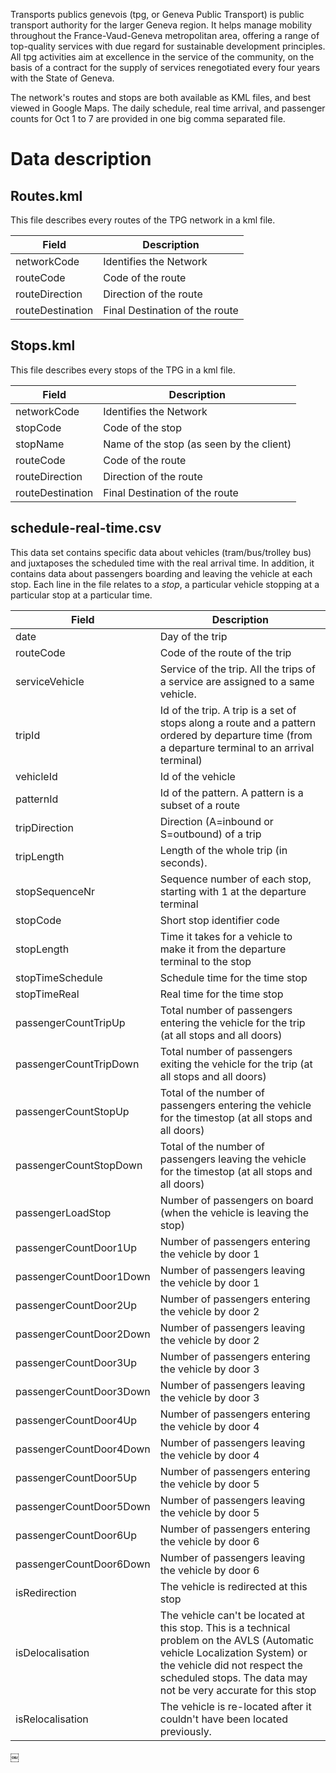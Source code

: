 Transports publics genevois (tpg, or Geneva Public Transport) is public transport authority for the larger Geneva region. It helps manage mobility throughout the France-Vaud-Geneva metropolitan area, offering a range of top-quality services with due regard for sustainable development principles. All tpg activities aim at excellence in the service of the community, on the basis of a contract for the supply of services renegotiated every four years with the State of Geneva.

The network's routes and stops are both available as KML files, and best viewed in Google Maps. The daily schedule, real time arrival, and passenger counts for Oct 1 to 7 are provided in one big comma separated file.

# Data description

## Routes.kml
This file describes every routes of the TPG network in a kml file.

| Field            | Description                    |
| ---------------- | ------------------------------ |
| networkCode      | Identifies the Network         |
| routeCode        | Code of the route              |
| routeDirection   | Direction of the route         |
| routeDestination | Final Destination of the route |

## Stops.kml
This file describes every stops of the TPG in a kml file.

| Field            | Description                              |
| ---------------- | ---------------------------------------- |
| networkCode      | Identifies the Network                   |
| stopCode         | Code of the stop                         |
| stopName         | Name of the stop (as seen by the client) |
| routeCode        | Code of the route                        |
| routeDirection   | Direction of the route                   |
| routeDestination | Final Destination of the route           |

## schedule-real-time.csv

This data set contains specific data about vehicles (tram/bus/trolley bus) and juxtaposes the scheduled time with the real arrival time. In addition, it contains data about passengers boarding and leaving the vehicle at each stop.
Each line in the file relates to a *stop*, a particular vehicle stopping at a particular stop at a particular time.

| Field                     | Description                              |
| ----------------          | ---------------------------------------- |
| date                      | Day of the trip |
| routeCode                 | Code of the route of the trip |
| serviceVehicle            | Service of the trip. All the trips of a service are assigned to a same vehicle. |
| tripId                    | Id of the trip. A trip is a set of stops along a route and a pattern ordered by departure time (from a departure terminal to an arrival terminal) |
| vehicleId                 | Id of the vehicle |
| patternId                 | Id of the pattern. A pattern is a subset of a route |
| tripDirection             | Direction (A=inbound or S=outbound) of a trip |
| tripLength                | Length of the whole trip (in seconds). |
| stopSequenceNr            | Sequence number of each stop, starting with 1 at the departure terminal |
| stopCode                  | Short stop identifier code |
| stopLength                | Time it takes for a vehicle to make it from the departure terminal to the stop |
| stopTimeSchedule          | Schedule time for the time stop |
| stopTimeReal              | Real time for the time stop |
| passengerCountTripUp      | Total number of passengers entering the vehicle for the trip (at all stops and all doors) |
| passengerCountTripDown    | Total number of passengers exiting the vehicle for the trip (at all stops and all doors) |
| passengerCountStopUp      | Total of the number of passengers entering the vehicle for the timestop (at all stops and all doors) |
| passengerCountStopDown    | Total of the number of passengers leaving the vehicle for the timestop (at all stops and all doors) |
| passengerLoadStop         | Number of passengers on board (when the vehicle is leaving the stop) |
| passengerCountDoor1Up     | Number of passengers entering the vehicle by door 1 |
| passengerCountDoor1Down   | Number of passengers leaving the vehicle by door 1 |
| passengerCountDoor2Up     | Number of passengers entering the vehicle by door 2 |
| passengerCountDoor2Down   | Number of passengers leaving the vehicle by door 2 |
| passengerCountDoor3Up     | Number of passengers entering the vehicle by door 3 |
| passengerCountDoor3Down   | Number of passengers leaving the vehicle by door 3 |
| passengerCountDoor4Up     | Number of passengers entering the vehicle by door 4 |
| passengerCountDoor4Down   | Number of passengers leaving the vehicle by door 4 |
| passengerCountDoor5Up     | Number of passengers entering the vehicle by door 5 |
| passengerCountDoor5Down   | Number of passengers leaving the vehicle by door 5 |
| passengerCountDoor6Up     | Number of passengers entering the vehicle by door 6 |
| passengerCountDoor6Down   | Number of passengers leaving the vehicle by door 6 |
| isRedirection             | The vehicle is redirected at this stop |
| isDelocalisation          | The vehicle can't be located at this stop. This is a technical problem on the AVLS (Automatic vehicle Localization System) or the vehicle did not respect the scheduled stops. The data may not be very accurate for this stop |
| isRelocalisation          | The vehicle is re-located after it couldn't have been located previously.
￼
